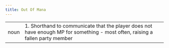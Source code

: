 ```yaml
---
title: Out Of Mana
---
```

|||
|---|---|
| noun | 1.  	Shorthand to communicate that the player does not have enough MP for something - most often, raising a fallen party member	|